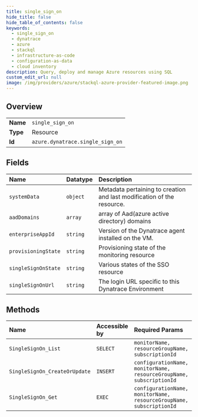 ```yaml
---
title: single_sign_on
hide_title: false
hide_table_of_contents: false
keywords:
  - single_sign_on
  - dynatrace
  - azure    
  - stackql
  - infrastructure-as-code
  - configuration-as-data
  - cloud inventory
description: Query, deploy and manage Azure resources using SQL
custom_edit_url: null
image: /img/providers/azure/stackql-azure-provider-featured-image.png
---
```

  
    

## Overview
<table><tbody>
<tr><td><b>Name</b></td><td><code>single_sign_on</code></td></tr>
<tr><td><b>Type</b></td><td>Resource</td></tr>
<tr><td><b>Id</b></td><td><code>azure.dynatrace.single_sign_on</code></td></tr>
</tbody></table>

## Fields
| Name | Datatype | Description |
|:-----|:---------|:------------|
| `systemData` | `object` | Metadata pertaining to creation and last modification of the resource. |
| `aadDomains` | `array` | array of Aad(azure active directory) domains |
| `enterpriseAppId` | `string` | Version of the Dynatrace agent installed on the VM. |
| `provisioningState` | `string` | Provisioning state of the monitoring resource |
| `singleSignOnState` | `string` | Various states of the SSO resource |
| `singleSignOnUrl` | `string` | The login URL specific to this Dynatrace Environment |
## Methods
| Name | Accessible by | Required Params |
|:-----|:--------------|:----------------|
| `SingleSignOn_List` | `SELECT` | `monitorName, resourceGroupName, subscriptionId` |
| `SingleSignOn_CreateOrUpdate` | `INSERT` | `configurationName, monitorName, resourceGroupName, subscriptionId` |
| `SingleSignOn_Get` | `EXEC` | `configurationName, monitorName, resourceGroupName, subscriptionId` |
